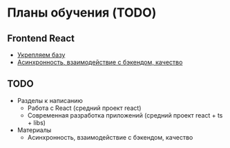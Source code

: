 # Планы обучения (TODO)
## Frontend React
- [Укрепляем базу](sections/frontend-base/index.md)
- [Асинхронность, взаимодействие с бэкендом, качество](sections/frontend-async/index.md)

## TODO
- Разделы к написанию
	- Работа с React (средний проект react)
	- Современная разработка приложений (средний проект react + ts + libs)
- Материалы
	- Асинхронность, взаимодействие с бэкендом, качество
